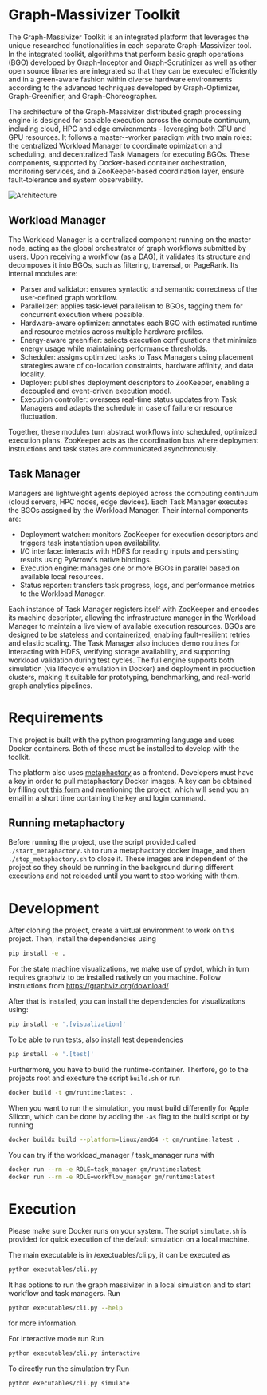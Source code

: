 # Graph-Massivizer Toolkit
The Graph-Massivizer Toolkit is an integrated platform that leverages the unique researched functionalities in each separate Graph-Massivizer tool. In the integrated toolkit, algorithms that perform basic graph operations (BGO) developed by Graph-Inceptor and Graph-Scrutinizer as well as other open source libraries are integrated so that they can be executed efficiently and in a green-aware fashion within diverse hardware environments according to the advanced techniques developed by Graph-Optimizer, Graph-Greenifier, and Graph-Choreographer.

The architecture of the Graph-Massivizer distributed graph processing engine is designed for scalable execution across the compute continuum, including cloud, HPC and edge environments - leveraging both CPU and GPU resources. It follows a master--worker paradigm with two main roles: the centralized Workload Manager to coordinate opimization and scheduling, and decentralized Task Managers for executing BGOs. These components, supported by Docker-based container orchestration, monitoring services, and a ZooKeeper-based coordination layer, ensure fault-tolerance and system observability.

![Architecture](https://github.com/graph-massivizer/.github/blob/public-update/figs/overview.png)

## Workload Manager
The Workload Manager is a centralized component running on the master node, acting as the global orchestrator of graph workflows submitted by users. Upon receiving a workflow (as a DAG), it validates its structure and decomposes it into BGOs, such as filtering, traversal, or PageRank. Its internal modules are:

- Parser and validator: ensures syntactic and semantic correctness of the user-defined graph workflow.
- Parallelizer: applies task-level parallelism to BGOs, tagging them for concurrent execution where possible.
- Hardware-aware optimizer: annotates each BGO with estimated runtime and resource metrics across multiple hardware profiles.
- Energy-aware greenifier: selects execution configurations that minimize energy usage while maintaining performance thresholds.
- Scheduler: assigns optimized tasks to Task Managers using placement strategies aware of co-location constraints, hardware affinity, and data locality.
- Deployer: publishes deployment descriptors to ZooKeeper, enabling a decoupled and event-driven execution model.
- Execution controller: oversees real-time status updates from Task Managers and adapts the schedule in case of failure or resource fluctuation.

Together, these modules turn abstract workflows into scheduled, optimized execution plans. ZooKeeper acts as the coordination bus where deployment instructions and task states are communicated asynchronously.

## Task Manager
Managers are lightweight agents deployed across the computing continuum (cloud servers, HPC nodes, edge devices). Each Task Manager executes the BGOs assigned by the Workload Manager. Their internal components are:
- Deployment watcher: monitors ZooKeeper for execution descriptors and triggers task instantiation upon availability.
- I/O interface: interacts with HDFS for reading inputs and persisting results using PyArrow's native bindings.
- Execution engine: manages one or more BGOs in parallel based on available local resources.
- Status reporter: transfers task progress, logs, and performance metrics to the Workload Manager.

Each instance of Task Manager registers itself with ZooKeeper and encodes its machine descriptor, allowing the infrastructure manager in the Workload Manager to maintain a live view of available execution resources. BGOs are designed to be stateless and containerized, enabling fault-resilient retries and elastic scaling. The Task Manager also includes demo routines for interacting with HDFS, verifying storage availability, and supporting workload validation during test cycles. The full engine supports both simulation (via lifecycle emulation in Docker) and deployment in production clusters, making it suitable for prototyping, benchmarking, and real-world graph analytics pipelines.

# Requirements
This project is built with the python programming language and uses Docker containers. Both of these must be installed to develop with the toolkit.

The platform also uses [metaphactory](https://metaphacts.com/) as a frontend. Developers must have a key in order to pull metaphactory Docker images. A key can be obtained by filling out [this form](https://metaphacts.com/get-started#docker-trial) and mentioning the project, which will send you an email in a short time containing the key and login command.

## Running metaphactory
Before running the project, use the script provided called `./start_metaphactory.sh` to run a metaphactory docker image, and then `./stop_metaphactory.sh` to close it. These images are independent of the project so they should be running in the background during different executions and not reloaded until you want to stop working with them.

# Development
After cloning the project, create a virtual environment to work on this project.
Then, install the dependencies using

```bash
pip install -e .
```

For the state machine visualizations, we make use of pydot, which in turn requires graphviz to be installed natively on you machine.
Follow instructions from https://graphviz.org/download/

After that is installed, you can install the dependencies for visualizations using:

```bash
pip install -e '.[visualization]'
```

To be able to run tests, also install test dependencies

```bash
pip install -e '.[test]'
```

Furthermore, you have to build the runtime-container. Therfore, go to the projects root and execture the script `build.sh` or run

```bash
docker build -t gm/runtime:latest .
```

When you want to run the simulation, you must build differently for Apple Silicon, which can be done by adding the `-as` flag to the build script or by running

```bash
docker buildx build --platform=linux/amd64 -t gm/runtime:latest .
```

You can try if the workload_manager / task_manager runs with

```bash
docker run --rm -e ROLE=task_manager gm/runtime:latest
docker run --rm -e ROLE=workflow_manager gm/runtime:latest
```

# Execution

Please make sure Docker runs on your system. The script `simulate.sh` is provided for quick execution of the default simulation on a local machine.

The main executable is in /exectuables/cli.py, it can be executed as

```bash
python executables/cli.py
```

It has options to run the graph massivizer in a local simulation and to start workflow and task managers.
Run
```bash
python executables/cli.py --help
```
for more information.

For interactive mode run
Run
```bash
python executables/cli.py interactive
```

To directly run the simulation try
Run
```bash
python executables/cli.py simulate
```
